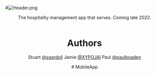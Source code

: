 #![Header.png](/.attachments/Header-99d91f69-f2dd-48df-956b-579228733ad5.png)
<br />
<div align = "center">
The hospitality management app that serves. Coming late 2022.

<br>
<br>

# **Authors**
Stuart <a href="https://github.com/sgardoll">@sgardoll</a>
Jamie <a href="https://github.com/XYPOJAI">@XYPOJAI</a>
Paul <a href="https://github.com/paulboaden">@paulboaden</a>
</ul># MobileApp
